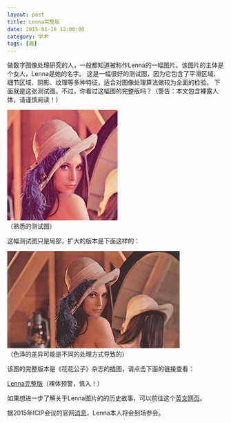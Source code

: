 ```yaml
---
layout: post
title: Lenna完整版
date: 2015-01-16 12:00:00
category: 学术
tags: [趣]
---
```


做数字图像处理研究的人，一般都知道被称作Lenna的一幅图片。该图片的主体是个女人，Lenna是她的名字。
这是一幅很好的测试图，因为它包含了平滑区域、细节区域、阴影、纹理等多种特征，适合对图像处理算法做较为全面的检验。
下面就是这张测试图。不过，你看过这幅图的完整版吗？（警告：本文包含裸露人体，请谨慎阅读！）

<!--more-->

![](/images/2015-01-16-lenna-std.jpg)  
（熟悉的测试图）

这幅测试图只是局部，扩大的版本是下面这样的：

![](/images/2015-01-16-lenna-top.jpg)  
（色泽的差异可能是不同的处理方式导致的）

该图的完整版本是《花花公子》杂志的插图，请点击下面的链接查看：

[Lenna完整版](/images/2015-01-16-lenna-full.jpg)（裸体预警，慎入！）

如果想进一步了解关于Lenna图片的的历史故事，可以前往这个[英文网页](http://www.ee.cityu.edu.hk/~lmpo/lenna/Lenna97.html)。

据2015年ICIP会议的官网[消息](http://www.icip2015.org/news.html)，Lenna本人将会到场参会。
